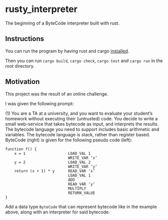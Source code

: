 # rusty_interpreter

The beginning of a ByteCode interpreter built with rust.


## Instructions

You can run the program by having rust and cargo [installed](https://doc.rust-lang.org/book/ch01-01-installation.html).

Then you can run `cargo build`, `cargo check`, `cargo test` and `cargo run` in the root directory.

## Motivation

This project was the result of an online challenge.

I was given the following prompt:

(1)
    You are a TA at a university, and you want to evaluate your student’s homework
    without executing their (untrusted) code. You decide to write a small
    web-service that takes bytecode as input, and interprets the results.
    The bytecode language you need to support includes basic arithmetic and
    variables. The bytecode language is stack, rather than register based.
    ByteCode (right) is given for the following pseudo code (left):

    function f() {
        x = 1                   LOAD_VAL 1
                                WRITE_VAR ‘x’
        y = 2                   LOAD_VAL 2
                                WRITE_VAR ‘y’
        return (x + 1) * y      READ_VAR ‘x’
                                LOAD_VAL 1
                                ADD
                                READ_VAR ‘y’
                                MULTIPLY
                                RETURN_VALUE
    }

Add a data type `ByteCode` that can represent bytecode like in the example
above, along with an interpreter for said bytecode.